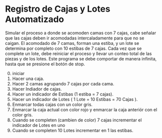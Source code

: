 # Registro  de Cajas y Lotes Automatizado
Simular el proceso a donde se acomoden camas con 7 cajas, cabe señalar que las cajas deben ir acomodadas intercaladamente para que no se caigan. El acomodado de 7 camas, forman una estiba, y un lote se determina por completo con 10 estibas de 7 cajas. Cada vez que se complete un lote, debe reiniciar el proceso y llevar un conteo total de las piezas y de los lotes. Este programa se debe comportar de manera infinita, hasta que se presione el botón de stop.

0. iniciar
1. Hacer una caja. 
2. Hacer 2 camas agrupando 7 cajas por cada cama.
3. Hacer Indiador de cajas.
4. Hacer un indicador de Estibas (1 estiba = 7 cajas).
5. Hacer un indicador de Lotes ( 1 Lote = 10 Estibas = 70 Cajas ).
6. Enmarcar todas cajas con un color gris.
7. Enmarcar la caja actual con color rojo y enmarcar la caja anteriór con el color gris.
8. Cuando se completen (cambien de color) 7 cajas incrementar el indicador de Lotes en uno
9. Cuando se completen 10 Lotes incrementar en 1 las estibas.
